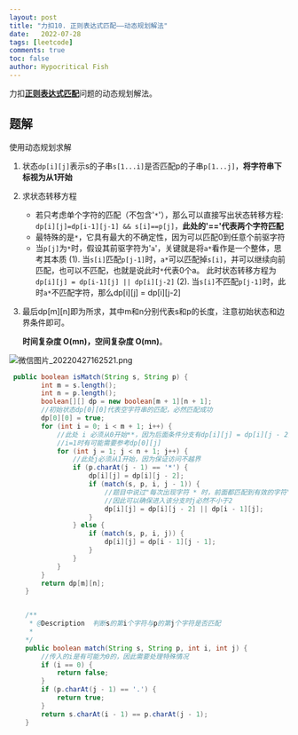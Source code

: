 ```yaml
---
layout: post
title: "力扣10. 正则表达式匹配——动态规划解法"
date:   2022-07-28
tags: [leetcode]
comments: true
toc: false
author: Hypocritical Fish
---
```


力扣[**正则表达式匹配**]( https://leetcode.cn/problems/regular-expression-matching/)问题的动态规划解法。

<!-- more -->



## 题解

使用动态规划求解
1. 状态`dp[i][j]`表示s的子串`s[1...i]`是否匹配p的子串`p[1...j]`，**将字符串下标视为从1开始**
2. 求状态转移方程
    - 若只考虑单个字符的匹配（不包含'`*`'），那么可以直接写出状态转移方程:
    `dp[i][j]=dp[i-1][j-1] && s[i]==p[j]`，**此处的'=='代表两个字符匹配**
    - 最特殊的是`*`，它具有最大的不确定性，因为可以匹配0到任意个前驱字符
    - 当`p[j]`为`*`时，假设其前驱字符为'`a`'，关键就是将`a*`看作是一个整体，思考其本质
    (1). 当`s[i]`匹配`p[j-1]`时，`a*`可以匹配掉`s[i]`，并可以继续向前匹配，也可以不匹配，也就是说此时`*`代表0个a。
        此时状态转移方程为 `dp[i][j] = dp[i-1][j] || dp[i][j-2]`
    (2). 当`s[i]`不匹配`p[j-1]`时，此时`a*`不匹配字符，那么dp[i][j] = dp[i][j-2]


3. 最后dp[m][n]即为所求，其中m和n分别代表s和p的长度，注意初始状态和边界条件即可。

    **时间复杂度 O(mn)，空间复杂度 O(mn)**。

    

![微信图片_20220427162521.png](https://pic.leetcode-cn.com/1651047938-GUUUJB-%E5%BE%AE%E4%BF%A1%E5%9B%BE%E7%89%87_20220427162521.png)




```java
 public boolean isMatch(String s, String p) {
        int m = s.length();
        int n = p.length();
        boolean[][] dp = new boolean[m + 1][n + 1];
        //初始状态dp[0][0]代表空字符串的匹配，必然匹配成功
        dp[0][0] = true;
        for (int i = 0; i < m + 1; i++) {
            //此处 i 必须从0开始**，因为后面条件分支有dp[i][j] = dp[i][j - 2] || dp[i - 1][j]，
            //i=1时有可能需要参考dp[0][j]
            for (int j = 1; j < n + 1; j++) {
                //此处j必须从1开始，因为保证访问不越界
                if (p.charAt(j - 1) == '*') {
                    dp[i][j] = dp[i][j - 2];
                    if (match(s, p, i, j - 1)) {
                        //题目中说过"每次出现字符 * 时，前面都匹配到有效的字符"
                        //因此可以确保进入该分支时j必然不小于2
                        dp[i][j] = dp[i][j - 2] || dp[i - 1][j];
                    }
                } else {
                    if (match(s, p, i, j)) {
                        dp[i][j] = dp[i - 1][j - 1];
                    }
                }
            }
        }
        return dp[m][n];
    }


    /**
     * @Description  判断s的第i个字符与p的第j个字符是否匹配
     *
    */
    public boolean match(String s, String p, int i, int j) {
        //传入的i是有可能为0的，因此需要处理特殊情况
        if (i == 0) {
            return false;
        }
        if (p.charAt(j - 1) == '.') {
            return true;
        }
        return s.charAt(i - 1) == p.charAt(j - 1);
    }
```

